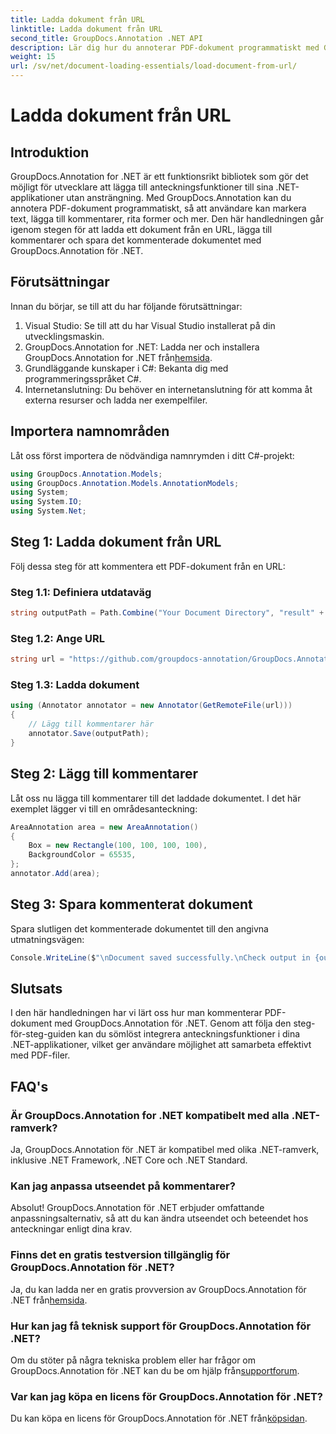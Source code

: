 ```yaml
---
title: Ladda dokument från URL
linktitle: Ladda dokument från URL
second_title: GroupDocs.Annotation .NET API
description: Lär dig hur du annoterar PDF-dokument programmatiskt med GroupDocs.Annotation för .NET. Steg-för-steg handledning med kodexempel.
weight: 15
url: /sv/net/document-loading-essentials/load-document-from-url/
---
```


# Ladda dokument från URL

## Introduktion
GroupDocs.Annotation for .NET är ett funktionsrikt bibliotek som gör det möjligt för utvecklare att lägga till anteckningsfunktioner till sina .NET-applikationer utan ansträngning. Med GroupDocs.Annotation kan du annotera PDF-dokument programmatiskt, så att användare kan markera text, lägga till kommentarer, rita former och mer. Den här handledningen går igenom stegen för att ladda ett dokument från en URL, lägga till kommentarer och spara det kommenterade dokumentet med GroupDocs.Annotation för .NET.
## Förutsättningar
Innan du börjar, se till att du har följande förutsättningar:
1. Visual Studio: Se till att du har Visual Studio installerat på din utvecklingsmaskin.
2.  GroupDocs.Annotation for .NET: Ladda ner och installera GroupDocs.Annotation for .NET från[hemsida](https://releases.groupdocs.com/annotation/net/).
3. Grundläggande kunskaper i C#: Bekanta dig med programmeringsspråket C#.
4. Internetanslutning: Du behöver en internetanslutning för att komma åt externa resurser och ladda ner exempelfiler.

## Importera namnområden
Låt oss först importera de nödvändiga namnrymden i ditt C#-projekt:
```csharp
using GroupDocs.Annotation.Models;
using GroupDocs.Annotation.Models.AnnotationModels;
using System;
using System.IO;
using System.Net;
```
## Steg 1: Ladda dokument från URL
Följ dessa steg för att kommentera ett PDF-dokument från en URL:
### Steg 1.1: Definiera utdataväg
```csharp
string outputPath = Path.Combine("Your Document Directory", "result" + Path.GetExtension("input.pdf"));
```
### Steg 1.2: Ange URL
```csharp
string url = "https://github.com/groupdocs-annotation/GroupDocs.Annotation-for-.NET/blob/master/Examples/Resources/SampleFiles/input.pdf?raw=true";
```
### Steg 1.3: Ladda dokument
```csharp
using (Annotator annotator = new Annotator(GetRemoteFile(url)))
{
    // Lägg till kommentarer här
    annotator.Save(outputPath);
}
```
## Steg 2: Lägg till kommentarer
Låt oss nu lägga till kommentarer till det laddade dokumentet. I det här exemplet lägger vi till en områdesanteckning:
```csharp
AreaAnnotation area = new AreaAnnotation()
{
    Box = new Rectangle(100, 100, 100, 100),
    BackgroundColor = 65535,
};
annotator.Add(area);
```
## Steg 3: Spara kommenterat dokument
Spara slutligen det kommenterade dokumentet till den angivna utmatningsvägen:
```csharp
Console.WriteLine($"\nDocument saved successfully.\nCheck output in {outputPath}.");
```

## Slutsats
I den här handledningen har vi lärt oss hur man kommenterar PDF-dokument med GroupDocs.Annotation för .NET. Genom att följa den steg-för-steg-guiden kan du sömlöst integrera anteckningsfunktioner i dina .NET-applikationer, vilket ger användare möjlighet att samarbeta effektivt med PDF-filer.

## FAQ's
### Är GroupDocs.Annotation for .NET kompatibelt med alla .NET-ramverk?
Ja, GroupDocs.Annotation för .NET är kompatibel med olika .NET-ramverk, inklusive .NET Framework, .NET Core och .NET Standard.
### Kan jag anpassa utseendet på kommentarer?
Absolut! GroupDocs.Annotation för .NET erbjuder omfattande anpassningsalternativ, så att du kan ändra utseendet och beteendet hos anteckningar enligt dina krav.
### Finns det en gratis testversion tillgänglig för GroupDocs.Annotation för .NET?
 Ja, du kan ladda ner en gratis provversion av GroupDocs.Annotation för .NET från[hemsida](https://releases.groupdocs.com/).
### Hur kan jag få teknisk support för GroupDocs.Annotation för .NET?
 Om du stöter på några tekniska problem eller har frågor om GroupDocs.Annotation för .NET kan du be om hjälp från[supportforum](https://forum.groupdocs.com/c/annotation/10).
### Var kan jag köpa en licens för GroupDocs.Annotation för .NET?
 Du kan köpa en licens för GroupDocs.Annotation för .NET från[köpsidan](https://purchase.groupdocs.com/buy).